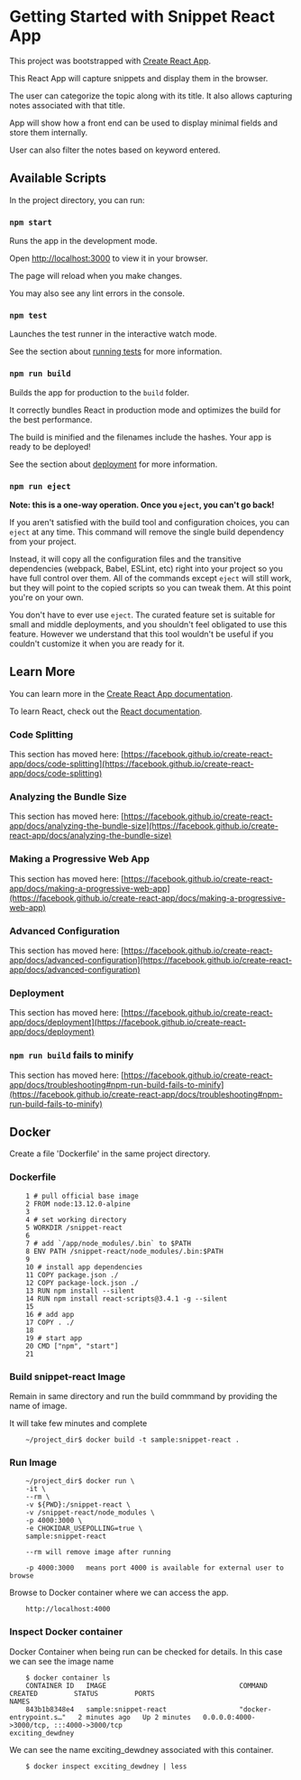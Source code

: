 # Getting Started with Snippet React App

This project was bootstrapped with [Create React App](https://github.com/facebook/create-react-app).

This React App will capture snippets and display them in the browser.

The user can categorize the topic along with its title. It also allows capturing notes associated with that title.

App will show how a front end can be used to display minimal fields and store them internally.

User can also filter the notes based on keyword entered.

## Available Scripts

In the project directory, you can run:

### `npm start`

Runs the app in the development mode.

Open [http://localhost:3000](http://localhost:3000) to view it in your browser.

The page will reload when you make changes.

You may also see any lint errors in the console.

### `npm test`

Launches the test runner in the interactive watch mode.

See the section about [running tests](https://facebook.github.io/create-react-app/docs/running-tests) for more information.

### `npm run build`

Builds the app for production to the `build` folder.

It correctly bundles React in production mode and optimizes the build for the best performance.

The build is minified and the filenames include the hashes.
Your app is ready to be deployed!

See the section about [deployment](https://facebook.github.io/create-react-app/docs/deployment) for more information.

### `npm run eject`

**Note: this is a one-way operation. Once you `eject`, you can't go back!**

If you aren't satisfied with the build tool and configuration choices, you can `eject` at any time. This command will remove the single build dependency from your project.

Instead, it will copy all the configuration files and the transitive dependencies (webpack, Babel, ESLint, etc) right into your project so you have full control over them. All of the commands except `eject` will still work, but they will point to the copied scripts so you can tweak them. At this point you're on your own.

You don't have to ever use `eject`. The curated feature set is suitable for small and middle deployments, and you shouldn't feel obligated to use this feature. However we understand that this tool wouldn't be useful if you couldn't customize it when you are ready for it.

## Learn More

You can learn more in the [Create React App documentation](https://facebook.github.io/create-react-app/docs/getting-started).

To learn React, check out the [React documentation](https://reactjs.org/).

### Code Splitting

This section has moved here: [https://facebook.github.io/create-react-app/docs/code-splitting](https://facebook.github.io/create-react-app/docs/code-splitting)

### Analyzing the Bundle Size

This section has moved here: [https://facebook.github.io/create-react-app/docs/analyzing-the-bundle-size](https://facebook.github.io/create-react-app/docs/analyzing-the-bundle-size)

### Making a Progressive Web App

This section has moved here: [https://facebook.github.io/create-react-app/docs/making-a-progressive-web-app](https://facebook.github.io/create-react-app/docs/making-a-progressive-web-app)

### Advanced Configuration

This section has moved here: [https://facebook.github.io/create-react-app/docs/advanced-configuration](https://facebook.github.io/create-react-app/docs/advanced-configuration)

### Deployment

This section has moved here: [https://facebook.github.io/create-react-app/docs/deployment](https://facebook.github.io/create-react-app/docs/deployment)

### `npm run build` fails to minify

This section has moved here: [https://facebook.github.io/create-react-app/docs/troubleshooting#npm-run-build-fails-to-minify](https://facebook.github.io/create-react-app/docs/troubleshooting#npm-run-build-fails-to-minify)


## Docker

Create a file 'Dockerfile' in the same project directory.

### Dockerfile

        1 # pull official base image
        2 FROM node:13.12.0-alpine
        3
        4 # set working directory
        5 WORKDIR /snippet-react
        6
        7 # add `/app/node_modules/.bin` to $PATH
        8 ENV PATH /snippet-react/node_modules/.bin:$PATH
        9
        10 # install app dependencies
        11 COPY package.json ./
        12 COPY package-lock.json ./
        13 RUN npm install --silent
        14 RUN npm install react-scripts@3.4.1 -g --silent
        15
        16 # add app
        17 COPY . ./
        18
        19 # start app
        20 CMD ["npm", "start"]
        21

### Build snippet-react Image 

Remain in same directory and run the build commmand by providing the name of image.

It will take few minutes and complete

        ~/project_dir$ docker build -t sample:snippet-react .

### Run Image

        ~/project_dir$ docker run \
        -it \
        --rm \
        -v ${PWD}:/snippet-react \
        -v /snippet-react/node_modules \
        -p 4000:3000 \
        -e CHOKIDAR_USEPOLLING=true \
        sample:snippet-react

        --rm will remove image after running

        -p 4000:3000   means port 4000 is available for external user to browse

Browse to Docker container where we can access the app.

        http://localhost:4000

### Inspect Docker container

Docker Container when being run can be checked for details. In this case we can see the image name 

        $ docker container ls
        CONTAINER ID   IMAGE                                 COMMAND                  CREATED         STATUS         PORTS                                                                                                                                  NAMES
        843b1b8348e4   sample:snippet-react                  "docker-entrypoint.s…"   2 minutes ago   Up 2 minutes   0.0.0.0:4000->3000/tcp, :::4000->3000/tcp                                                                                              exciting_dewdney

We can see the name exciting_dewdney associated with this container.

        $ docker inspect exciting_dewdney | less



